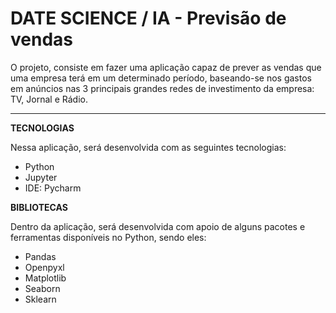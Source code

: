 # DATE SCIENCE / IA - Previsão de vendas

O projeto, consiste em fazer uma aplicação capaz de
prever  as vendas que uma empresa terá em um determinado período, 
baseando-se nos gastos em anúncios nas 3 principais
grandes redes de investimento da empresa: TV, Jornal e Rádio.
****

**TECNOLOGIAS**

Nessa aplicação, será desenvolvida com as seguintes
tecnologias: 
* Python
* Jupyter
* IDE: Pycharm

**BIBLIOTECAS**

Dentro da aplicação, será desenvolvida com apoio de alguns
pacotes e ferramentas disponíveis no Python, sendo eles: 
* Pandas
* Openpyxl
* Matplotlib
* Seaborn
* Sklearn

